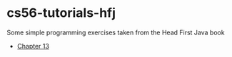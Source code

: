 # cs56-tutorials-hfj

Some simple programming exercises taken from the Head First Java book

* [Chapter 13](https://github.com/UCSB-CS56-Conrad/cs56-tutorials-hfj/tree/master/chapter13)